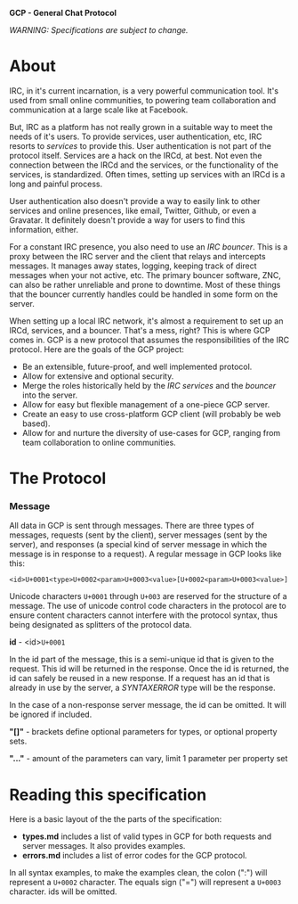 **GCP - General Chat Protocol** 

*WARNING: Specifications are subject to change.*

# About

IRC, in it's current incarnation, is a very powerful communication tool. It's used from small online communities, to powering team collaboration and communication at a large scale like at Facebook. 

But, IRC as a platform has not really grown in a suitable way to meet the needs of it's users. To provide services, user authentication, etc, IRC resorts to *services* to provide this. User authentication is not part of the protocol itself. Services are a hack on the IRCd, at best. Not even the connection between the IRCd and the services, or the functionality of the services, is standardized. Often times, setting up services with an IRCd is a long and painful process. 

User authentication also doesn't provide a way to easily link to other services and online presences, like email, Twitter, Github, or even a Gravatar. It definitely doesn't provide a way for users to find this information, either.

For a constant IRC presence, you also need to use an *IRC bouncer*. This is a proxy between the IRC server and the client that relays and intercepts messages. It manages away states, logging, keeping track of direct messages when your not active, etc. The primary bouncer software, ZNC, can also be rather unreliable and prone to downtime. Most of these things that the bouncer currently handles could be handled in some form on the server.

When setting up a local IRC network, it's almost a requirement to set up an IRCd, services, and a bouncer. That's a mess, right? This is where GCP comes in. GCP is a new protocol that assumes the responsibilities of the IRC protocol. Here are the goals of the GCP project:

- Be an extensible, future-proof, and well implemented protocol.
- Allow for extensive and optional security.
- Merge the roles historically held by the *IRC services* and the *bouncer* into the server.
- Allow for easy but flexible management of a one-piece GCP server.
- Create an easy to use cross-platform GCP client (will probably be web based).
- Allow for and nurture the diversity of use-cases for GCP, ranging from team collaboration to online communities.

# The Protocol

### Message

All data in GCP is sent through messages. There are three types of messages, requests (sent by the client), server messages (sent by the server), and responses (a special kind of server message in which the message is in response to a request). A regular message in GCP looks like this:

`<id>U+0001<type>U+0002<param>U+0003<value>[U+0002<param>U+0003<value>]`

Unicode characters `U+0001` through `U+003` are reserved for the structure of a message. The use of unicode control code characters in the protocol are to ensure content characters cannot interfere with the protocol syntax, thus being designated as splitters of the protocol data.

**id** - \<id>`U+0001`

In the id part of the message, this is a semi-unique id that is given to the request. This id will be returned in the response. Once the id is returned, the id can safely be reused in a new response. If a request has an id that is already in use by the server, a *SYNTAXERROR* type will be the response.

In the case of a non-response server message, the id can be omitted. It will be ignored if included.

**"[]"** - brackets define optional parameters for types, or optional property sets.

**"..."** - amount of the parameters can vary, limit 1 parameter per property set

# Reading this specification

Here is a basic layout of the the parts of the specification:

- **types.md** includes a list of valid types in GCP for both requests and server messages. It also provides examples.
- **errors.md** includes a list of error codes for the GCP protocol.

In all syntax examples, to make the examples clean, the colon (":") will represent a `U+0002` character. The equals sign ("=") will represent a `U+0003` character. ids will be omitted.